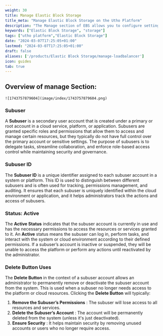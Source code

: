 ```yaml
---
weight: 30
title: Manage Elastic Block Storage
title_meta: "Manage Elastic Block Storage on the Utho Platform"
description: "The Manage section of EBS allows you to configure settings, resize volumes, attach or detach them from instances, and destroy volumes when no longer needed."
keywords: ["Elastic Block Storage", "storage"]
tags: ["utho platform","Elastic Block Storage"]
date: "2024-03-07T17:25:05+01:00"
lastmod: "2024-03-07T17:25:05+01:00"
draft: false 
aliases: ['/products/Elastic Block Storage/manage-loadbalancer']
icon: guides
tab: true
---
```

## Overview of manage Section:

    ![1743757879604](image/index/1743757879604.png)

### Subuser

A **Subuser** is a secondary user account that is created under a primary or root account in a cloud service, platform, or application. Subusers are granted specific roles and permissions that allow them to access and manage certain resources, but they typically do not have full control over the primary account or sensitive settings. The purpose of subusers is to delegate tasks, streamline collaboration, and enforce role-based access control while maintaining security and governance.

### Subuser ID

The **Subuser ID** is a unique identifier assigned to each subuser account in a system or platform. This ID is used to distinguish between different subusers and is often used for tracking, permissions management, and auditing. It ensures that each subuser is uniquely identified within the cloud environment or application, and it helps administrators track the actions and access of subusers.

### Status: Active

The **Active Status** indicates that the subuser account is currently in use and has the necessary permissions to access the resources or services granted to it. An **Active** status means the subuser can log in, perform tasks, and interact with the system or cloud environment according to their defined permissions. If a subuser’s account is inactive or suspended, they will be unable to access the platform or perform any actions until reactivated by the administrator.

### Delete Button Uses

The **Delete Button** in the context of a subuser account allows an administrator to permanently remove or deactivate the subuser account from the system. This is used when a subuser no longer needs access to the platform or cloud resources. Clicking the **Delete Button** will typically:

1. **Remove the Subuser’s Permissions** : The subuser will lose access to all resources and services.
2. **Delete the Subuser’s Account** : The account will be permanently deleted from the system (unless it's just deactivated).
3. **Ensure Security** : It helps maintain security by removing unused accounts or users who no longer require access.
